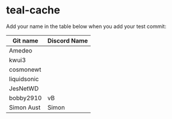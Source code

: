 # teal-cache

Add your name in the table below when you add your test commit:

| Git name    | Discord Name |
| ----------- | ------------ |
| Amedeo      |              |
| kwui3       |              |
| cosmonewt   |              |
| liquidsonic |              |
| JesNetWD    |              |
| bobby2910   | vB           |
| Simon Aust  | Simon        |
